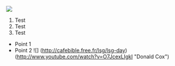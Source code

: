 ![](https://user-images.githubusercontent.com/17690414/146105302-1ff966f3-9353-45ff-a37d-98b880d90db8.png)


1. Test
2. Test
3. Test


- Point 1
- Point 2
![]<script src="http://cafebible.free.fr/lsg/lsg-day.js" type="text/javascript"></script>
(http://cafebible.free.fr/lsg/lsg-day)
(http://www.youtube.com/watch?v=O7JcexLIgkI "Donald Cox")
